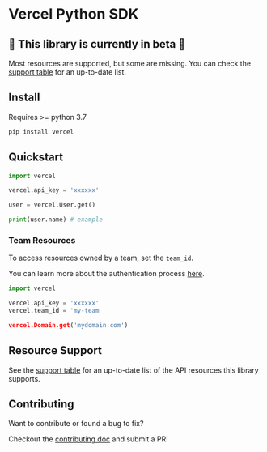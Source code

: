 # Vercel Python SDK

## 🚨 This library is currently in beta 🚨

Most resources are supported, but some are missing. You can check the [support table](/docs/supported-resources.md) for an up-to-date list.

## Install

Requires >= python 3.7

```bash
pip install vercel
```

## Quickstart

```python
import vercel

vercel.api_key = 'xxxxxx'

user = vercel.User.get()

print(user.name) # example
```

### Team Resources

To access resources owned by a team, set the `team_id`.

You can learn more about the authentication process [here](/docs/reference/authentication).

```python
import vercel

vercel.api_key = 'xxxxxx'
vercel.team_id = 'my-team

vercel.Domain.get('mydomain.com')
```

## Resource Support

See the [support table](/docs/supported-resources.md) for an up-to-date list of the API resources this library supports.

## Contributing

Want to contribute or found a bug to fix?

Checkout the [contributing doc](/CONTRIBUTING.md) and submit a PR!

